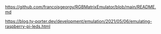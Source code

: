 https://github.com/francoisgeorgy/RGBMatrixEmulator/blob/main/README.md

https://blog.ty-porter.dev/development/emulation/2021/05/06/emulating-raspberry-pi-leds.html

